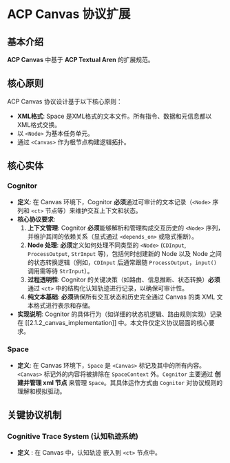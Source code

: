 #  ACP Canvas 协议扩展
## 基本介绍
**ACP Canvas** 中基于 **ACP Textual Aren** 的扩展规范。

## 核心原则
ACP Canvas 协议设计基于以下核心原则：
-   **XML格式**:  Space 是XML格式的文本文件。所有指令、数据和元信息都以XML格式交换。
- 以 `<Node>` 为基本任务单元。
- 通过 `<Canvas>` 作为根节点构建逻辑拓扑。

## 核心实体
### Cognitor
*   **定义**: 在 Canvas 环境下，Cognitor **必须**通过可审计的文本记录（`<Node>` 序列和 `<ct>` 节点等）来维护交互上下文和状态。
*   **核心协议要求**:
    1.  **上下文管理**: Cognitor **必须**能够解析和管理构成交互历史的 `<Node>` 序列，并维护其间的依赖关系（显式通过 `<depends_on>` 或隐式推断）。
    2.  **Node 处理**: **必须**定义如何处理不同类型的 `<Node>` (`CDInput`, `ProcessOutput`, `StrInput` 等)，包括何时创建新的 Node 以及 Node 之间的状态转换逻辑（例如，`CDInput` 后通常跟随 `ProcessOutput`，`input()` 调用需等待 `StrInput`）。
    3.  **过程透明性**: Cognitor 的关键决策（如路由、信息推断、状态转换）**必须**通过 `<ct>` 中的结构化认知轨迹进行记录，以确保可审计性。
    4.  **纯文本基础**: **必须**确保所有交互状态和历史完全通过 Canvas 的类 XML 文本格式进行表示和存储。
*   **实现说明**: Cognitor 的具体行为（如详细的状态机逻辑、路由规则实现）记录在 [[2.1.2_canvas_implementation]] 中。本文件仅定义协议层面的核心要求。

### Space
*   **定义**: 在 Canvas 环境下，`Space` 是 `<Canvas>` 标记及其中的所有内容。`<Canvas>` 标记外的内容将被排除在 `SpaceContext` 外。`Cognitor` 主要通过 **创建并管理 xml 节点** 来管理 `Space`。其具体运作方式由 `Cognitor` 对协议规则的理解和模拟驱动。

## 关键协议机制
### Cognitive Trace System (认知轨迹系统)
*   **定义** : 在 Canvas 中，认知轨迹 嵌入到 `<ct>` 节点中。